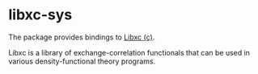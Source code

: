# libxc-sys
The package provides bindings to [Libxc (c)](https://github.com/ElectronicStructureLibrary/libxc).

Libxc is a library of exchange-correlation functionals that can be used in various density-functional theory programs.

